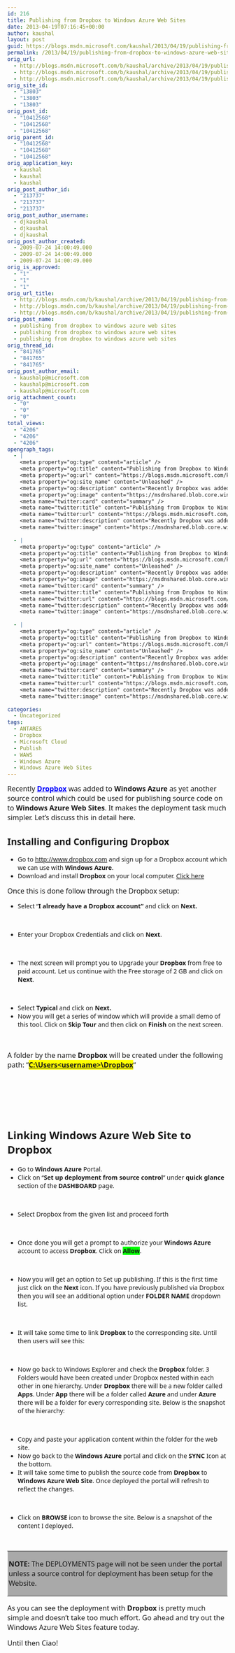 ```yaml
---
id: 216
title: Publishing from Dropbox to Windows Azure Web Sites
date: 2013-04-19T07:16:45+00:00
author: kaushal
layout: post
guid: https://blogs.msdn.microsoft.com/kaushal/2013/04/19/publishing-from-dropbox-to-windows-azure-web-sites/
permalink: /2013/04/19/publishing-from-dropbox-to-windows-azure-web-sites/
orig_url:
  - http://blogs.msdn.microsoft.com/b/kaushal/archive/2013/04/19/publishing-from-dropbox-to-windows-azure-web-sites.aspx
  - http://blogs.msdn.microsoft.com/b/kaushal/archive/2013/04/19/publishing-from-dropbox-to-windows-azure-web-sites.aspx
  - http://blogs.msdn.microsoft.com/b/kaushal/archive/2013/04/19/publishing-from-dropbox-to-windows-azure-web-sites.aspx
orig_site_id:
  - "13803"
  - "13803"
  - "13803"
orig_post_id:
  - "10412568"
  - "10412568"
  - "10412568"
orig_parent_id:
  - "10412568"
  - "10412568"
  - "10412568"
orig_application_key:
  - kaushal
  - kaushal
  - kaushal
orig_post_author_id:
  - "213737"
  - "213737"
  - "213737"
orig_post_author_username:
  - djkaushal
  - djkaushal
  - djkaushal
orig_post_author_created:
  - 2009-07-24 14:00:49.000
  - 2009-07-24 14:00:49.000
  - 2009-07-24 14:00:49.000
orig_is_approved:
  - "1"
  - "1"
  - "1"
orig_url_title:
  - http://blogs.msdn.com/b/kaushal/archive/2013/04/19/publishing-from-dropbox-to-windows-azure-web-sites.aspx
  - http://blogs.msdn.com/b/kaushal/archive/2013/04/19/publishing-from-dropbox-to-windows-azure-web-sites.aspx
  - http://blogs.msdn.com/b/kaushal/archive/2013/04/19/publishing-from-dropbox-to-windows-azure-web-sites.aspx
orig_post_name:
  - publishing from dropbox to windows azure web sites
  - publishing from dropbox to windows azure web sites
  - publishing from dropbox to windows azure web sites
orig_thread_id:
  - "841765"
  - "841765"
  - "841765"
orig_post_author_email:
  - kaushalp@microsoft.com
  - kaushalp@microsoft.com
  - kaushalp@microsoft.com
orig_attachment_count:
  - "0"
  - "0"
  - "0"
total_views:
  - "4206"
  - "4206"
  - "4206"
opengraph_tags:
  - |
    <meta property="og:type" content="article" />
    <meta property="og:title" content="Publishing from Dropbox to Windows Azure Web Sites" />
    <meta property="og:url" content="https://blogs.msdn.microsoft.com/kaushal/2013/04/19/publishing-from-dropbox-to-windows-azure-web-sites/" />
    <meta property="og:site_name" content="Unleashed" />
    <meta property="og:description" content="Recently Dropbox was added to Windows Azure as yet another source control which could be used for publishing source code on to Windows Azure Web Sites. It makes the deployment task much simpler. Let&#8217;s discuss this in detail here. Installing and Configuring Dropbox Go to http://www.dropbox.com and sign up for a Dropbox account which we..." />
    <meta property="og:image" content="https://msdnshared.blob.core.windows.net/media/MSDNBlogsFS/prod.evol.blogs.msdn.com/CommunityServer.Blogs.Components.WeblogFiles/00/00/01/38/03/metablogapi/5807.image_thumb_6BDF6D0A.png" />
    <meta name="twitter:card" content="summary" />
    <meta name="twitter:title" content="Publishing from Dropbox to Windows Azure Web Sites" />
    <meta name="twitter:url" content="https://blogs.msdn.microsoft.com/kaushal/2013/04/19/publishing-from-dropbox-to-windows-azure-web-sites/" />
    <meta name="twitter:description" content="Recently Dropbox was added to Windows Azure as yet another source control which could be used for publishing source code on to Windows Azure Web Sites. It makes the deployment task much simpler. Let&#8217;s discuss this in detail here. Installing and Configuring Dropbox Go to http://www.dropbox.com and sign up for a Dropbox account which we..." />
    <meta name="twitter:image" content="https://msdnshared.blob.core.windows.net/media/MSDNBlogsFS/prod.evol.blogs.msdn.com/CommunityServer.Blogs.Components.WeblogFiles/00/00/01/38/03/metablogapi/5807.image_thumb_6BDF6D0A.png" />
    
  - |
    <meta property="og:type" content="article" />
    <meta property="og:title" content="Publishing from Dropbox to Windows Azure Web Sites" />
    <meta property="og:url" content="https://blogs.msdn.microsoft.com/kaushal/2013/04/19/publishing-from-dropbox-to-windows-azure-web-sites/" />
    <meta property="og:site_name" content="Unleashed" />
    <meta property="og:description" content="Recently Dropbox was added to Windows Azure as yet another source control which could be used for publishing source code on to Windows Azure Web Sites. It makes the deployment task much simpler. Let&#8217;s discuss this in detail here. Installing and Configuring Dropbox Go to http://www.dropbox.com and sign up for a Dropbox account which we..." />
    <meta property="og:image" content="https://msdnshared.blob.core.windows.net/media/MSDNBlogsFS/prod.evol.blogs.msdn.com/CommunityServer.Blogs.Components.WeblogFiles/00/00/01/38/03/metablogapi/5807.image_thumb_6BDF6D0A.png" />
    <meta name="twitter:card" content="summary" />
    <meta name="twitter:title" content="Publishing from Dropbox to Windows Azure Web Sites" />
    <meta name="twitter:url" content="https://blogs.msdn.microsoft.com/kaushal/2013/04/19/publishing-from-dropbox-to-windows-azure-web-sites/" />
    <meta name="twitter:description" content="Recently Dropbox was added to Windows Azure as yet another source control which could be used for publishing source code on to Windows Azure Web Sites. It makes the deployment task much simpler. Let&#8217;s discuss this in detail here. Installing and Configuring Dropbox Go to http://www.dropbox.com and sign up for a Dropbox account which we..." />
    <meta name="twitter:image" content="https://msdnshared.blob.core.windows.net/media/MSDNBlogsFS/prod.evol.blogs.msdn.com/CommunityServer.Blogs.Components.WeblogFiles/00/00/01/38/03/metablogapi/5807.image_thumb_6BDF6D0A.png" />
    
  - |
    <meta property="og:type" content="article" />
    <meta property="og:title" content="Publishing from Dropbox to Windows Azure Web Sites" />
    <meta property="og:url" content="https://blogs.msdn.microsoft.com/kaushal/2013/04/19/publishing-from-dropbox-to-windows-azure-web-sites/" />
    <meta property="og:site_name" content="Unleashed" />
    <meta property="og:description" content="Recently Dropbox was added to Windows Azure as yet another source control which could be used for publishing source code on to Windows Azure Web Sites. It makes the deployment task much simpler. Let&#8217;s discuss this in detail here. Installing and Configuring Dropbox Go to http://www.dropbox.com and sign up for a Dropbox account which we..." />
    <meta property="og:image" content="https://msdnshared.blob.core.windows.net/media/MSDNBlogsFS/prod.evol.blogs.msdn.com/CommunityServer.Blogs.Components.WeblogFiles/00/00/01/38/03/metablogapi/5807.image_thumb_6BDF6D0A.png" />
    <meta name="twitter:card" content="summary" />
    <meta name="twitter:title" content="Publishing from Dropbox to Windows Azure Web Sites" />
    <meta name="twitter:url" content="https://blogs.msdn.microsoft.com/kaushal/2013/04/19/publishing-from-dropbox-to-windows-azure-web-sites/" />
    <meta name="twitter:description" content="Recently Dropbox was added to Windows Azure as yet another source control which could be used for publishing source code on to Windows Azure Web Sites. It makes the deployment task much simpler. Let&#8217;s discuss this in detail here. Installing and Configuring Dropbox Go to http://www.dropbox.com and sign up for a Dropbox account which we..." />
    <meta name="twitter:image" content="https://msdnshared.blob.core.windows.net/media/MSDNBlogsFS/prod.evol.blogs.msdn.com/CommunityServer.Blogs.Components.WeblogFiles/00/00/01/38/03/metablogapi/5807.image_thumb_6BDF6D0A.png" />
    
categories:
  - Uncategorized
tags:
  - ANTARES
  - Dropbox
  - Microsoft Cloud
  - Publish
  - WAWS
  - Windows Azure
  - Windows Azure Web Sites
---
```

<span style="font-size:12pt"><span style="font-family:Segoe UI">Recently <a href="https://www.dropbox.com/"><span style="color:blue; text-decoration:underline"><strong>Dropbox</strong></span></a> was added to <strong>Windows Azure </strong>as yet another source control which could be used for publishing source code on to <strong>Windows Azure Web Sites</strong>. It makes the deployment task much simpler. Let&#8217;s discuss this in detail here.</span><span style="font-family:Times New Roman"><br /> </span></span>

## <span style="font-family:Segoe UI">Installing and Configuring Dropbox</span>  


  * <span style="font-family:Segoe UI">Go to <a href="http://www.dropbox.com">http://www.dropbox.com</a> and sign up for a Dropbox account which we can use with <strong>Windows Azure</strong>.</span> 
  * <span style="font-family:Segoe UI">Download and install <strong>Dropbox</strong> on your local computer. <a href="https://www.dropbox.com/downloading?os=win">Click here</a></span> 

<span style="font-size:12pt"><span style="font-family:Segoe UI">Once this is done follow through the Dropbox setup:</span><span style="font-family:Times New Roman"><br /> </span></span>

  * <span style="font-family:Segoe UI">Select &#8220;<strong>I already have a Dropbox account&#8221; </strong>and click on <strong>Next.</strong></span> 

<img src="https://msdnshared.blob.core.windows.net/media/MSDNBlogsFS/prod.evol.blogs.msdn.com/CommunityServer.Blogs.Components.WeblogFiles/00/00/01/38/03/metablogapi/5807.image_thumb_6BDF6D0A.png" original-url="http://blogs.msdn.com/cfs-file.ashx/__key/communityserver-blogs-components-weblogfiles/00-00-01-38-03-metablogapi/5807.image_5F00_thumb_5F00_6BDF6D0A.png" alt="" /> <span style="font-family:Times New Roman; font-size:12pt"><br /> </span>

  * <span style="font-family:Segoe UI">Enter your Dropbox Credentials and click on <strong>Next</strong>.</span> 

<img src="https://msdnshared.blob.core.windows.net/media/MSDNBlogsFS/prod.evol.blogs.msdn.com/CommunityServer.Blogs.Components.WeblogFiles/00/00/01/38/03/metablogapi/3644.image_thumb_5AAB8F67.png" original-url="http://blogs.msdn.com/cfs-file.ashx/__key/communityserver-blogs-components-weblogfiles/00-00-01-38-03-metablogapi/3644.image_5F00_thumb_5F00_5AAB8F67.png" alt="" /> <span style="font-family:Times New Roman; font-size:12pt"><br /> </span>

  * <span style="font-family:Segoe UI">The next screen will prompt you to Upgrade your <strong>Dropbox </strong>from free to paid account. Let us continue with the Free storage of 2 GB and click on <strong>Next</strong>.</span> 

<img src="https://msdnshared.blob.core.windows.net/media/MSDNBlogsFS/prod.evol.blogs.msdn.com/CommunityServer.Blogs.Components.WeblogFiles/00/00/01/38/03/metablogapi/0508.image_thumb_1E331ABD.png" original-url="http://blogs.msdn.com/cfs-file.ashx/__key/communityserver-blogs-components-weblogfiles/00-00-01-38-03-metablogapi/0508.image_5F00_thumb_5F00_1E331ABD.png" alt="" /> <span style="font-family:Times New Roman; font-size:12pt"><br /> </span>

  * <span style="font-family:Segoe UI">Select <strong>Typical</strong> and click on <strong>Next.</strong></span> 
  * <span style="font-family:Segoe UI">Now you will get a series of window which will provide a small demo of this tool. Click on <strong>Skip Tour</strong> and then click on <strong>Finish </strong>on the next screen.</span> 

<img src="https://msdnshared.blob.core.windows.net/media/MSDNBlogsFS/prod.evol.blogs.msdn.com/CommunityServer.Blogs.Components.WeblogFiles/00/00/01/38/03/metablogapi/7848.image_thumb_7252A100.png" original-url="http://blogs.msdn.com/cfs-file.ashx/__key/communityserver-blogs-components-weblogfiles/00-00-01-38-03-metablogapi/7848.image_5F00_thumb_5F00_7252A100.png" alt="" /> <span style="font-size:12pt"><span style="font-family:Segoe UI"> </span><span style="font-family:Times New Roman"><br /> </span></span>

<span style="font-size:12pt"><span style="font-family:Segoe UI">A folder by the name <strong>Dropbox </strong>will be created under the following path: &#8220;<span style="background-color:yellow; text-decoration:underline"><strong>C:\Users\<username>\Dropbox</strong></span>&#8220;</span><span style="font-family:Times New Roman"><br /> </span></span>

<img src="https://msdnshared.blob.core.windows.net/media/MSDNBlogsFS/prod.evol.blogs.msdn.com/CommunityServer.Blogs.Components.WeblogFiles/00/00/01/38/03/metablogapi/7345.image_thumb_296C092D.png" original-url="http://blogs.msdn.com/cfs-file.ashx/__key/communityserver-blogs-components-weblogfiles/00-00-01-38-03-metablogapi/7345.image_5F00_thumb_5F00_296C092D.png" alt="" /> <span style="font-family:Times New Roman; font-size:12pt"><br /> </span>

   
 

<img src="https://msdnshared.blob.core.windows.net/media/MSDNBlogsFS/prod.evol.blogs.msdn.com/CommunityServer.Blogs.Components.WeblogFiles/00/00/01/38/03/metablogapi/0576.050813_2042_Publishingf1.png" original-url="http://blogs.msdn.com/cfs-file.ashx/__key/communityserver-blogs-components-weblogfiles/00-00-01-38-03-metablogapi/0576.050813_5F00_2042_5F00_Publishingf1.png" alt="" /> 

# <span style="font-family:Segoe UI; font-size:18pt">Linking Windows Azure Web Site to Dropbox</span>  


  * <span style="font-family:Segoe UI">Go to <strong>Windows Azure</strong> Portal.</span> 
  * <span style="font-family:Segoe UI">Click on &#8220;<strong>Set up deployment from source control</strong>&#8221; under <strong>quick glance </strong>section of the <strong>DASHBOARD </strong>page.</span> 

<a href="https://msdnshared.blob.core.windows.net/media/MSDNBlogsFS/prod.evol.blogs.msdn.com/CommunityServer.Blogs.Components.WeblogFiles/00/00/01/38/03/metablogapi/1651.image_3997D126.png" original-url="http://blogs.msdn.com/cfs-file.ashx/__key/communityserver-blogs-components-weblogfiles/00-00-01-38-03-metablogapi/1651.image_5F00_3997D126.png"><img src="https://msdnshared.blob.core.windows.net/media/MSDNBlogsFS/prod.evol.blogs.msdn.com/CommunityServer.Blogs.Components.WeblogFiles/00/00/01/38/03/metablogapi/8816.image_thumb_586E4504.png" original-url="http://blogs.msdn.com/cfs-file.ashx/__key/communityserver-blogs-components-weblogfiles/00-00-01-38-03-metablogapi/8816.image_5F00_thumb_5F00_586E4504.png" alt="" border="0" /></a><span style="font-family:Times New Roman; font-size:12pt"><br /> </span>

  * <span style="font-family:Segoe UI">Select Dropbox from the given list and proceed forth</span> 

<a href="https://msdnshared.blob.core.windows.net/media/MSDNBlogsFS/prod.evol.blogs.msdn.com/CommunityServer.Blogs.Components.WeblogFiles/00/00/01/38/03/metablogapi/6837.image_28D02678.png" original-url="http://blogs.msdn.com/cfs-file.ashx/__key/communityserver-blogs-components-weblogfiles/00-00-01-38-03-metablogapi/6837.image_5F00_28D02678.png"><img src="https://msdnshared.blob.core.windows.net/media/MSDNBlogsFS/prod.evol.blogs.msdn.com/CommunityServer.Blogs.Components.WeblogFiles/00/00/01/38/03/metablogapi/6431.image_thumb_23150CD2.png" original-url="http://blogs.msdn.com/cfs-file.ashx/__key/communityserver-blogs-components-weblogfiles/00-00-01-38-03-metablogapi/6431.image_5F00_thumb_5F00_23150CD2.png" alt="" border="0" /></a><span style="font-family:Times New Roman; font-size:12pt"><br /> </span>

  * <span style="font-family:Segoe UI">Once done you will get a prompt to authorize your <strong>Windows Azure </strong>account to access <strong>Dropbox</strong>. Click on <span style="background-color:lime"><strong>Allow</strong></span>.</span> 

<a href="https://msdnshared.blob.core.windows.net/media/MSDNBlogsFS/prod.evol.blogs.msdn.com/CommunityServer.Blogs.Components.WeblogFiles/00/00/01/38/03/metablogapi/1638.image_7376EE45.png" original-url="http://blogs.msdn.com/cfs-file.ashx/__key/communityserver-blogs-components-weblogfiles/00-00-01-38-03-metablogapi/1638.image_5F00_7376EE45.png"><img src="https://msdnshared.blob.core.windows.net/media/MSDNBlogsFS/prod.evol.blogs.msdn.com/CommunityServer.Blogs.Components.WeblogFiles/00/00/01/38/03/metablogapi/5344.image_thumb_2ADCFF74.png" original-url="http://blogs.msdn.com/cfs-file.ashx/__key/communityserver-blogs-components-weblogfiles/00-00-01-38-03-metablogapi/5344.image_5F00_thumb_5F00_2ADCFF74.png" alt="" border="0" /></a><span style="font-family:Times New Roman; font-size:12pt"><br /> </span>

  * <span style="font-family:Segoe UI">Now you will get an option to Set up publishing. If this is the first time just click on the <strong>Next </strong>icon. If you have previously published via Dropbox then you will see an additional option under <strong>FOLDER NAME </strong>dropdown list.</span> 

<a href="https://msdnshared.blob.core.windows.net/media/MSDNBlogsFS/prod.evol.blogs.msdn.com/CommunityServer.Blogs.Components.WeblogFiles/00/00/01/38/03/metablogapi/8883.image_4FFA49E0.png" original-url="http://blogs.msdn.com/cfs-file.ashx/__key/communityserver-blogs-components-weblogfiles/00-00-01-38-03-metablogapi/8883.image_5F00_4FFA49E0.png"><img src="https://msdnshared.blob.core.windows.net/media/MSDNBlogsFS/prod.evol.blogs.msdn.com/CommunityServer.Blogs.Components.WeblogFiles/00/00/01/38/03/metablogapi/3201.image_thumb_1CBE1077.png" original-url="http://blogs.msdn.com/cfs-file.ashx/__key/communityserver-blogs-components-weblogfiles/00-00-01-38-03-metablogapi/3201.image_5F00_thumb_5F00_1CBE1077.png" alt="" border="0" /></a><span style="font-family:Times New Roman; font-size:12pt"><br /> </span>

  * <span style="font-family:Segoe UI">It will take some time to link <strong>Dropbox </strong>to the corresponding site. Until then users will see this:</span> 

<a href="https://msdnshared.blob.core.windows.net/media/MSDNBlogsFS/prod.evol.blogs.msdn.com/CommunityServer.Blogs.Components.WeblogFiles/00/00/01/38/03/metablogapi/1122.image_6D1FF1EA.png" original-url="http://blogs.msdn.com/cfs-file.ashx/__key/communityserver-blogs-components-weblogfiles/00-00-01-38-03-metablogapi/1122.image_5F00_6D1FF1EA.png"><img src="https://msdnshared.blob.core.windows.net/media/MSDNBlogsFS/prod.evol.blogs.msdn.com/CommunityServer.Blogs.Components.WeblogFiles/00/00/01/38/03/metablogapi/4857.image_thumb_3D81D35E.png" original-url="http://blogs.msdn.com/cfs-file.ashx/__key/communityserver-blogs-components-weblogfiles/00-00-01-38-03-metablogapi/4857.image_5F00_thumb_5F00_3D81D35E.png" alt="" border="0" /></a><span style="font-family:Times New Roman; font-size:12pt"><br /> </span>

  * <span style="font-family:Segoe UI">Now go back to Windows Explorer and check the <strong>Dropbox </strong>folder. 3 Folders would have been created under Dropbox nested within each other in one hierarchy. Under <strong>Dropbox </strong>there will be a new folder called <strong>Apps</strong>. Under <strong>App </strong>there will be a folder called <strong>Azure </strong>and under <strong>Azure </strong>there will be a folder for every corresponding site. Below is the snapshot of the hierarchy:</span> 

<a href="https://msdnshared.blob.core.windows.net/media/MSDNBlogsFS/prod.evol.blogs.msdn.com/CommunityServer.Blogs.Components.WeblogFiles/00/00/01/38/03/metablogapi/0045.image_629F1DCA.png" original-url="http://blogs.msdn.com/cfs-file.ashx/__key/communityserver-blogs-components-weblogfiles/00-00-01-38-03-metablogapi/0045.image_5F00_629F1DCA.png"><img src="https://msdnshared.blob.core.windows.net/media/MSDNBlogsFS/prod.evol.blogs.msdn.com/CommunityServer.Blogs.Components.WeblogFiles/00/00/01/38/03/metablogapi/1207.image_thumb_47F281B1.png" original-url="http://blogs.msdn.com/cfs-file.ashx/__key/communityserver-blogs-components-weblogfiles/00-00-01-38-03-metablogapi/1207.image_5F00_thumb_5F00_47F281B1.png" alt="" border="0" /></a><span style="font-family:Times New Roman; font-size:12pt"><br /> </span>

  * <span style="font-family:Segoe UI">Copy and paste your application content within the folder for the web site.</span> 
  * <span style="font-family:Segoe UI">Now go back to the <strong>Windows Azure</strong> portal and click on the <strong>SYNC</strong> Icon at the bottom.</span> 
  * <span style="font-family:Segoe UI">It will take some time to publish the source code from <strong>Dropbox </strong>to <strong>Windows Azure Web Site</strong>. Once deployed the portal will refresh to reflect the changes.</span> 

<a href="https://msdnshared.blob.core.windows.net/media/MSDNBlogsFS/prod.evol.blogs.msdn.com/CommunityServer.Blogs.Components.WeblogFiles/00/00/01/38/03/metablogapi/0647.image_73C2D5A0.png" original-url="http://blogs.msdn.com/cfs-file.ashx/__key/communityserver-blogs-components-weblogfiles/00-00-01-38-03-metablogapi/0647.image_5F00_73C2D5A0.png"><img src="https://msdnshared.blob.core.windows.net/media/MSDNBlogsFS/prod.evol.blogs.msdn.com/CommunityServer.Blogs.Components.WeblogFiles/00/00/01/38/03/metablogapi/6404.image_thumb_5D208759.png" original-url="http://blogs.msdn.com/cfs-file.ashx/__key/communityserver-blogs-components-weblogfiles/00-00-01-38-03-metablogapi/6404.image_5F00_thumb_5F00_5D208759.png" alt="" border="0" /></a><span style="font-family:Times New Roman; font-size:12pt"><br /> </span>

  * <span style="font-family:Segoe UI">Click on <strong>BROWSE</strong> icon to browse the site. Below is a snapshot of the content I deployed.</span> 

<a href="https://msdnshared.blob.core.windows.net/media/MSDNBlogsFS/prod.evol.blogs.msdn.com/CommunityServer.Blogs.Components.WeblogFiles/00/00/01/38/03/metablogapi/0537.image_6FF50B03.png" original-url="http://blogs.msdn.com/cfs-file.ashx/__key/communityserver-blogs-components-weblogfiles/00-00-01-38-03-metablogapi/0537.image_5F00_6FF50B03.png"><img src="https://msdnshared.blob.core.windows.net/media/MSDNBlogsFS/prod.evol.blogs.msdn.com/CommunityServer.Blogs.Components.WeblogFiles/00/00/01/38/03/metablogapi/6011.image_thumb_6DD80C3A.png" original-url="http://blogs.msdn.com/cfs-file.ashx/__key/communityserver-blogs-components-weblogfiles/00-00-01-38-03-metablogapi/6011.image_5F00_thumb_5F00_6DD80C3A.png" alt="" border="0" /></a><span style="font-family:Times New Roman; font-size:12pt"><br /> </span>

<div>
  <table style="border-collapse:collapse; background: darkgray" border="0">
    <colgroup> <col style="width:588px"/></colgroup> <tr>
      <td style="padding-top: 2px; padding-left: 2px; padding-bottom: 2px; padding-right: 2px; border-top:  outset 0.75pt; border-left:  outset 0.75pt; border-bottom:  outset 0.75pt; border-right:  outset 0.75pt">
        <p>
          <span style="font-family:Segoe UI"><strong>NOTE: </strong>The DEPLOYMENTS page will not be seen under the portal unless a source control for deployment has been setup for the Website.</span>
        </p>
      </td>
    </tr>
  </table>
</div>

<span style="font-size:12pt"><span style="font-family:Segoe UI">As you can see the deployment with <strong>Dropbox</strong> is pretty much simple and doesn&#8217;t take too much effort. Go ahead and try out the Windows Azure Web Sites feature today.</span><span style="font-family:Times New Roman"><br /> </span></span>

<span style="font-size:12pt"><span style="font-family:Segoe UI">Until then Ciao! <img src="https://msdnshared.blob.core.windows.net/media/MSDNBlogsFS/prod.evol.blogs.msdn.com/CommunityServer.Blogs.Components.WeblogFiles/00/00/01/38/03/metablogapi/1108.wlEmoticon-smile_4480C43C.png" original-url="http://blogs.msdn.com/cfs-file.ashx/__key/communityserver-blogs-components-weblogfiles/00-00-01-38-03-metablogapi/1108.wlEmoticon_2D00_smile_5F00_4480C43C.png" alt="" /></span><span style="font-family:Times New Roman"><br /> </span></span>

<span style="font-family:Times New Roman; font-size:12pt"> </span> 